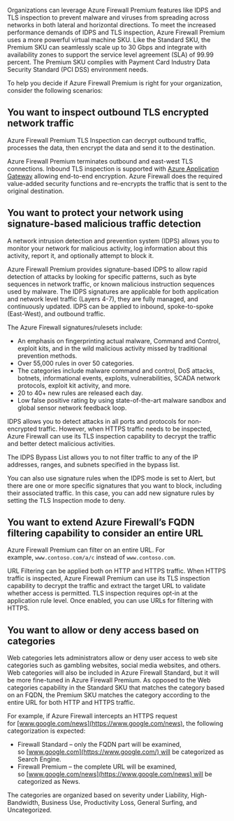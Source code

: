 
Organizations can leverage Azure Firewall Premium features like IDPS and TLS inspection to prevent malware and viruses from spreading across networks in both lateral and horizontal directions. To meet the increased performance demands of IDPS and TLS inspection, Azure Firewall Premium uses a more powerful virtual machine SKU. Like the Standard SKU, the Premium SKU can seamlessly scale up to 30 Gbps and integrate with availability zones to support the service level agreement (SLA) of 99.99 percent. The Premium SKU complies with Payment Card Industry Data Security Standard (PCI DSS) environment needs.

To help you decide if Azure Firewall Premium is right for your organization, consider the following scenarios:

## You want to inspect outbound TLS encrypted network traffic

Azure Firewall Premium TLS Inspection can decrypt outbound traffic, processes the data, then encrypt the data and send it to the destination.

Azure Firewall Premium terminates outbound and east-west TLS connections. Inbound TLS inspection is supported with [Azure Application Gateway](https://learn.microsoft.com/en-us/azure/web-application-firewall/ag/ag-overview) allowing end-to-end encryption. Azure Firewall does the required value-added security functions and re-encrypts the traffic that is sent to the original destination.

## You want to protect your network using signature-based malicious traffic detection

A network intrusion detection and prevention system (IDPS) allows you to monitor your network for malicious activity, log information about this activity, report it, and optionally attempt to block it.

Azure Firewall Premium provides signature-based IDPS to allow rapid detection of attacks by looking for specific patterns, such as byte sequences in network traffic, or known malicious instruction sequences used by malware. The IDPS signatures are applicable for both application and network level traffic (Layers 4-7), they are fully managed, and continuously updated. IDPS can be applied to inbound, spoke-to-spoke (East-West), and outbound traffic.

The Azure Firewall signatures/rulesets include:

- An emphasis on fingerprinting actual malware, Command and Control, exploit kits, and in the wild malicious activity missed by traditional prevention methods.
- Over 55,000 rules in over 50 categories.
- The categories include malware command and control, DoS attacks, botnets, informational events, exploits, vulnerabilities, SCADA network protocols, exploit kit activity, and more.
- 20 to 40+ new rules are released each day.
- Low false positive rating by using state-of-the-art malware sandbox and global sensor network feedback loop.

IDPS allows you to detect attacks in all ports and protocols for non-encrypted traffic. However, when HTTPS traffic needs to be inspected, Azure Firewall can use its TLS inspection capability to decrypt the traffic and better detect malicious activities.

The IDPS Bypass List allows you to not filter traffic to any of the IP addresses, ranges, and subnets specified in the bypass list.

You can also use signature rules when the IDPS mode is set to Alert, but there are one or more specific signatures that you want to block, including their associated traffic. In this case, you can add new signature rules by setting the TLS Inspection mode to deny.

## You want to extend Azure Firewall’s FQDN filtering capability to consider an entire URL

Azure Firewall Premium can filter on an entire URL. For example, `www.contoso.com/a/c` instead of `www.contoso.com`.

URL Filtering can be applied both on HTTP and HTTPS traffic. When HTTPS traffic is inspected, Azure Firewall Premium can use its TLS inspection capability to decrypt the traffic and extract the target URL to validate whether access is permitted. TLS inspection requires opt-in at the application rule level. Once enabled, you can use URLs for filtering with HTTPS.

## You want to allow or deny access based on categories

Web categories lets administrators allow or deny user access to web site categories such as gambling websites, social media websites, and others. Web categories will also be included in Azure Firewall Standard, but it will be more fine-tuned in Azure Firewall Premium. As opposed to the Web categories capability in the Standard SKU that matches the category based on an FQDN, the Premium SKU matches the category according to the entire URL for both HTTP and HTTPS traffic.

For example, if Azure Firewall intercepts an HTTPS request for [www.google.com/news](https://www.google.com/news), the following categorization is expected:

- Firewall Standard – only the FQDN part will be examined, so [www.google.com](https://www.google.com/) will be categorized as Search Engine.
- Firewall Premium – the complete URL will be examined, so [www.google.com/news](https://www.google.com/news) will be categorized as News.

The categories are organized based on severity under Liability, High-Bandwidth, Business Use, Productivity Loss, General Surfing, and Uncategorized.